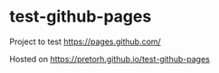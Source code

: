 # test-github-pages
Project to test https://pages.github.com/

Hosted on https://pretorh.github.io/test-github-pages
